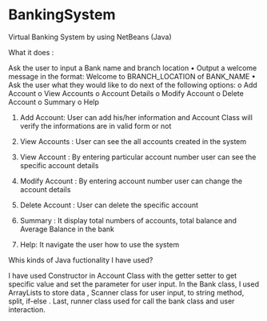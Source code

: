 # BankingSystem
Virtual Banking System by using NetBeans (Java)

What it does :

Ask the user to input a Bank name and branch location
• Output a welcome message in the format: Welcome to BRANCH_LOCATION of BANK_NAME
• Ask the user what they would like to do next of the following options:
o Add Account
o View Accounts
o Account Details
o Modify Account
o Delete Account
o Summary
o Help

1) Add Account: User can add his/her information and Account Class will verify the informations are in valid form or not

2) View Accounts : User can see the all accounts created in the system

3) View Account : By entering particular account number user can see the specific account details

4) Modify Account : By entering account number user can change the account details

5)  Delete Account : User can delete the specific account

6) Summary : It display total numbers of accounts, total balance and Average Balance in the bank

7) Help: It navigate the user how to use the system


Whis kinds of Java fuctionality I have used?

I have used Constructor in Account Class with the getter setter to get specific value and set the parameter for user input. In the Bank class, I used ArrayLists to store data , Scanner class for user input, to string method, split, if-else . Last, runner class used for call the bank class and user interaction.
